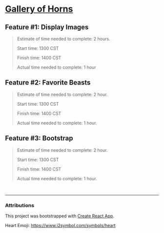 # [Gallery of Horns](https://meljohnston-galleryofhorns.netlify.app/)

## Feature #1: Display Images
>
>Estimate of time needed to complete: 2 hours.
>
>Start time: 1300 CST
>
>Finish time: 1400 CST
>
>Actual time needed to complete: 1 hour

## Feature #2: Favorite Beasts
>
>Estimate of time needed to complete: 2 hour.
>
>Start time: 1300 CST
>
>Finish time: 1400 CST
>
>Actual time needed to complete: 1 hour.

## Feature #3: Bootstrap

>Estimate of time needed to complete: 2 hour.
>
>Start time: 1300 CST
>
>Finish time: 1400 CST
>
>Actual time needed to complete: 1 hour.

<br>

---

### Attributions

This project was bootstrapped with [Create React App](https://github.com/facebook/create-react-app).

Heart Emoji: https://www.i2symbol.com/symbols/heart